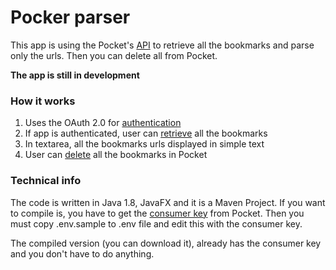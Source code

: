 # Pocker parser

This app is using the Pocket's [API](https://getpocket.com/developer/docs/overview) to retrieve all the
bookmarks and parse only the urls. Then you can delete all from Pocket.

**The app is still in development**

### How it works

1. Uses the OAuth 2.0 for [authentication](https://getpocket.com/developer/docs/authentication)
2. If app is authenticated, user can [retrieve](https://getpocket.com/developer/docs/v3/retrieve) all the bookmarks
3. In textarea, all the bookmarks urls displayed in simple text
4. User can [delete](https://getpocket.com/developer/docs/v3/modify) all the bookmarks in Pocket

### Technical info

The code is written in Java 1.8, JavaFX and it is a Maven Project. If you want to compile is, you have
to get the [consumer key](https://getpocket.com/developer/apps/new) from Pocket. 
Then you must copy .env.sample to .env file and edit this with the consumer key. 

The compiled version (you can download it), already has the consumer key and you don't have to do anything.



